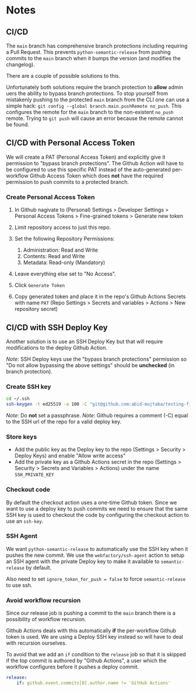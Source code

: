 # Notes

## CI/CD

The `main` branch has comprehensive branch protections
including requiring a Pull Request.
This prevents `python-semantic-release` from pushing commits to the `main` branch when
it bumps the version (and modifies the changelog).

There are a couple of possible solutions to this.

Unfortunately both solutions require the branch protection to **allow** admin uers
the ability to bypass branch protections.
To stop yourself from mistakenly pushing to the protected `main` branch from the CLI
one can use a simple hack: `git config --global branch.main.pushRemote no_push`.
This configures the remote for the `main` branch to the non-existent `no_push` remote.
Trying to `git push` will cause an error because the remote cannot be found.

## CI/CD with Personal Access Token

We will create a PAT (Personal Access Token) and
explicitly give it permission to "bypass branch protections".
The Github Action will have to be configured to use this specific PAT instead of
the auto-generated per-workflow Github Access Token which does **not** have
the required permission to push commits to a protected branch.

### Create Personal Access Token

1. In Github nagivate to (Personal) Settings > Developer Settings >
   Personal Access Tokens > Fine-grained tokens > Generate new token
1. Limit repository access to just this repo.
1. Set the following Repository Permissions:

   1. Administration: Read and Write
   1. Contents: Read and Write
   1. Metadata: Read-only (Mandatory)

1. Leave everything else set to "No Access".
1. Click `Generate Token`
1. Copy generated token and place it in
   the repo's Github Actions Secrets with name `PAT`
   (Repo Settings > Secrets and variables > Actions > New repository secret)

## CI/CD with SSH Deploy Key

Another solution is to use an SSH Deploy Key but that will require modifications to
the deploy Github Action.

*Note*: SSH Deploy keys use the "bypass branch protections" permission so
"Do not allow bypassing the above settings" should be **unchecked**
(in branch protection).

### Create SSH key

```bash
cd ~/.ssh
ssh-keygen -t ed25519 -a 100 -C "git@github.com:abid-mujtaba/testing-fixtures.git" -f testing-fixtures-deploy
```

*Note*: Do **not** set a passphrase.
*Note*: Github requires a comment (-C) equal to the SSH url of the repo for a
valid deploy key.

### Store keys

- Add the public key as the Deploy key to the repo (Settings > Security > Deploy Keys)
  and enable "Allow write access"
- Add the private key as a Github Actions secret in the repo
  (Settings > Security > Secrets and Variables > Actions)
  under the name `SSH_PRIVATE_KEY`

### Checkout code

By default the checkout action uses a one-time Github token.
Since we want to use a deploy key to push commits we need to ensure that
the same SSH key is used to checkout the code by configuring
the checkout action to use an `ssh-key`.

### SSH Agent

We want `python-semantic-release` to automatically use the SSH key when
it pushes the new commit.
We use the `webfactory/ssh-agent` action to setup an SSH agent with
the private Deploy key to make it available to `semantic-release` by default.

Also need to set `ignore_token_for_push = false` to force `semantic-release` to use ssh.

### Avoid workflow recursion

Since our release job is pushing a commit to the `main` branch there is a possibility
of workflow recursion.

Github Actions deals with this automatically **if**
the per-workflow Github token is used.
We are using a Deploy SSH key instead so will have to deal with recursion ourselves.

To avoid that we add an `if` condition to the `release` job so that it is skipped if
the top commit is authored by "Github Actions",
a user which the workflow configures before it pushes a deploy commit.

```yaml
release:
    if: github.event.commits[0].author.name != 'GitHub Actions'
```
